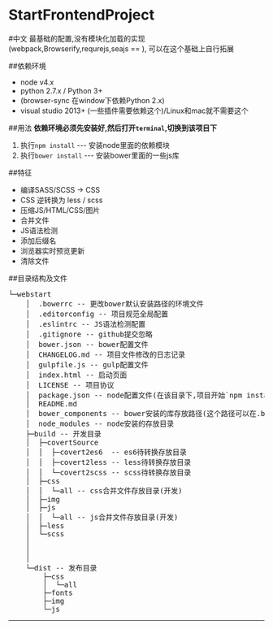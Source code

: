 # StartFrontendProject

#中文
最基础的配置,没有模块化加载的实现(webpack,Browserify,requrejs,seajs == ),
可以在这个基础上自行拓展

##依赖环境
- node v4.x
- python 2.7.x / Python 3+
 - (browser-sync 在window下依赖Python 2.x)
- visual studio 2013+ (一些插件需要依赖这个)/Linux和mac就不需要这个

##用法
**依赖环境必须先安装好,然后打开`terminal`,切换到该项目下**

1. 执行`npm install` --- 安装node里面的依赖模块
2. 执行`bower install` --- 安装bower里面的一些js库

##特征
- 编译SASS/SCSS -> CSS
- CSS 逆转换为 less / scss
- 压缩JS/HTML/CSS/图片
- 合并文件
- JS语法检测
- 添加后缀名
- 浏览器实时预览更新
- 清除文件



##目录结构及文件
<pre>
└─webstart
    │  .bowerrc -- 更改bower默认安装路径的环境文件
    │  .editorconfig -- 项目规范全局配置
    │  .eslintrc -- JS语法检测配置
    │  .gitignore -- github提交忽略
    │  bower.json -- bower配置文件
    │  CHANGELOG.md -- 项目文件修改的日志记录
    │  gulpfile.js -- gulp配置文件
    │  index.html -- 启动页面
    │  LICENSE -- 项目协议
    │  package.json -- node配置文件(在该目录下,项目开始`npm install`)
    │  README.md
    │  bower_components -- bower安装的库存放路径(这个路径可以在.bowerrc修改)
    │  node_modules -- node安装的存放目录
    ├─build -- 开发目录
    │  ├─covertSource
    │  │  ├─covert2es6  -- es6待转换存放目录
    │  │  ├─covert2less -- less待转换存放目录
    │  │  └─covert2scss -- scss待转换存放目录
    │  ├─css
    │  │  └─all -- css合并文件存放目录(开发)
    │  ├─img
    │  ├─js
    │  │  └─all -- js合并文件存放目录(开发)
    │  ├─less
    │  └─scss
    │          
    │          
    │          
    └─dist -- 发布目录
        ├─css
        │  └─all
        ├─fonts
        ├─img
        └─js
</pre>


------------
